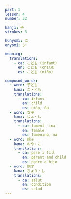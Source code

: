 ```yaml
---
part: 1
lesson: 4
number: 32

kanji: 子
strokes: 3

kunyomi: こ
onyomi: シ

meaning:
  translations:
    - ca: こども (infant)
      en: こども (child)
      es: こども (niño)

compound_words:
  - word: 子ども
    kana: こ・ども
    translations:
      - ca: infant
        en: child
        es: niño, ña
  - word: 女子
    kana: じょ・し
    translations:
      - ca: femení -ina
        en: female
        es: femenino, na
  - word: 親子
    kana: おや・こ
    translations:
      - ca: pare i fill
        en: parent and child
        es: padre e hijo
  - word: 調子
    kana: ちょう・し
    translations:
      - ca: salut
        en: condition
        es: salud
---
```

